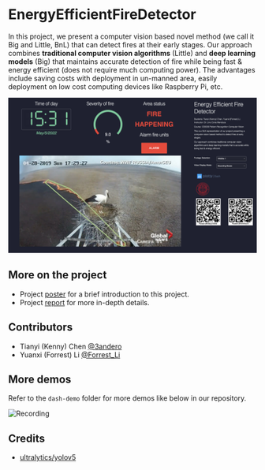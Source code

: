 # EnergyEfficientFireDetector

In this project, we present a computer vision based novel method (we call it Big and Little, BnL) that can detect 
fires at their early stages. Our approach combines **traditional computer vision algorithms** (Little) and **deep 
learning models** (Big) that maintains accurate detection of fire while being fast & energy efficient (does not 
require much computing power). The advantages include saving costs with deployment in un-manned area, easily 
deployment on low cost computing devices like Raspberry Pi, etc.

![Screenshot](dash-demo/recordings/view.png)

## More on the project

* Project [poster](../Poster.pdf) for a brief introduction to this project.
* Project [report](../Report.pdf) for more in-depth details.

## Contributors

* Tianyi (Kenny) Chen [@3andero](https://github.com/3andero)
* Yuanxi (Forrest) Li [@Forrest_Li](https://github.com/Forrest-Li)

## More demos

Refer to the `dash-demo` folder for more demos like below in our repository.

![Recording](dash-demo/recordings/demo1.gif)

## Credits

* [ultralytics/yolov5](https://github.com/ultralytics/yolov5)